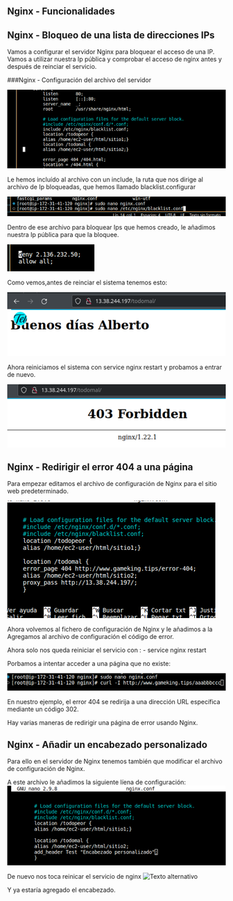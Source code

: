 ## Nginx - Funcionalidades

## Nginx - Bloqueo de una lista de direcciones IPs

Vamos a configurar el servidor Nginx para bloquear el acceso de una IP.
Vamos a utilizar nuestra Ip pública y comprobar el acceso de nginx antes y después de reinciar el servicio.

###Nginx - Configuración del archivo del servidor

![Texto alternativo](ipblock.png)

Le hemos incluído al archivo con un include, la ruta que nos dirige al archivo de Ip bloqueadas, que hemos llamado blacklist.configurar

![Texto alternativo](creararchivo.png)

Dentro de ese archivo para bloquear Ips que hemos creado, le añadimos nuestra Ip pública para que la bloquee.

![Texto alternativo](ippublica.png)

Como vemos,antes de reinciar el sistema tenemos esto:

![Texto alternativo](buenosdias.png)

Ahora reiniciamos el sistema con service nginx restart y probamos a entrar de nuevo.

![Texto alternativo](negacion.png)

## Nginx - Redirigir el error 404 a una página


Para empezar editamos el archivo de configuración de Nginx para el sitio web predeterminado.

![Texto alternativo](error404.png)

Ahora volvemos al fichero de configuración de Nginx y le añadimos a la Agregamos al archivo de configuración el código de error.

Ahora solo nos queda reiniciar el servicio con :
    - service nginx restart

Porbamos a intentar acceder a una página que no existe:

![Texto alternativo](hola.png)



En nuestro ejemplo, el error 404 se redirija a una dirección URL específica mediante un código 302.

Hay varias maneras de redirigir una página de error usando Nginx.
## Nginx - Añadir un encabezado personalizado

Para ello en el servidor de Nginx tenemos también que modificar el archivo de configuración de Nginx.

A este archivo le añadimos la siguiente líena de configuración:
![Texto alternativo](confi.png)

De nuevo nos toca reinicar el servicio de nginx 
![Texto alternativo](reinciar.png)

Y ya estaría agregado el encabezado.

